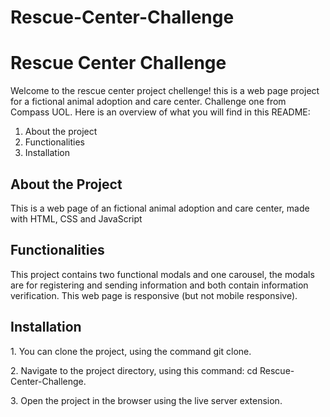# Rescue-Center-Challenge
<h1>Rescue Center Challenge</h1>

<p>Welcome to the rescue center project chellenge! this is a web page project for a
 fictional animal adoption and care center. Challenge one from Compass UOL. Here is an overview of what you will find in this README:</p>

<ol>
 <li>About the project</li>
 <li>Functionalities</li>
 <li>Installation</li>
</ol>

<h2>About the Project</h2>

<p>This is a web page of an fictional animal adoption and care center, made with HTML, CSS and JavaScript</p>

<h2>Functionalities</h2>

<p>This project contains two functional modals and one carousel, the modals are for registering and sending information and both contain
 information verification. This web page is responsive (but not mobile responsive).</p>

<h2>Installation</h2>

<p>1. You can clone the project, using the command git clone.</p>
<p>2. Navigate to the project directory, using this command: cd Rescue-Center-Challenge.</p>
<p>3. Open the project in the browser using the live server extension.</p>